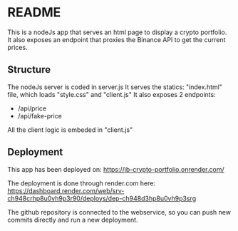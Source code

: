 # README

This is a nodeJs app that serves an html page to display a crypto portfolio.
It also exposes an endpoint that proxies the Binance API to get the current prices.

## Structure

The nodeJs server is coded in server.js
It serves the statics: "index.html" file, which loads "style.css" and "client.js"
It also exposes 2 endpoints:
- /api/price
- /api/fake-price

All the client logic is embeded in "client.js"

## Deployment

This app has been deployed on: https://jb-crypto-portfolio.onrender.com/

The deployment is done through render.com here: https://dashboard.render.com/web/srv-ch948crhp8u0vh9p3r90/deploys/dep-ch948d3hp8u0vh9p3srg

The github repository is connected to the webservice, so you can push new commits directly and run a new deployment.